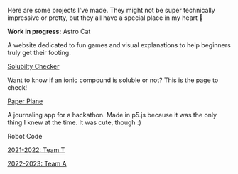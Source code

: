 
Here are some projects I've made. They might not be super technically impressive or pretty, but they all have a special place in my heart 💓


**Work in progress:** Astro Cat

A website dedicated to fun games and visual explanations to help beginners truly get their footing. 

[Solubilty Checker ](https://sugar0ats.github.io/solubility-rules/)

Want to know if an ionic compound is soluble or not? This is the page to check!

[Paper Plane](https://sugar0ats.github.io/paperairplane/)

A journaling app for a hackathon. Made in p5.js because it was the only thing I knew at the time. It was cute, though :)

Robot Code

[2021-2022: Team T](https://github.com/green-beann/1868t2021-2022)

[2022-2023: Team A](https://github.com/SpaceCookiesRobotics/1868A)
